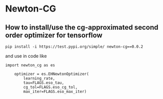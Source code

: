 # Newton-CG


## How to install/use the cg-approximated second order optimizer for tensorflow


```pip install -i https://test.pypi.org/simple/ newton-cg==0.0.2 ```

and use in code like


```
import newton_cg as es

    optimizer = es.EHNewtonOptimizer(
        learning_rate,
        tau=FLAGS.eso_tau,
        cg_tol=FLAGS.eso_cg_tol,
        max_iter=FLAGS.eso_max_iter)
```


